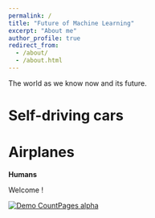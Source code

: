 ```yaml
---
permalink: /
title: "Future of Machine Learning"
excerpt: "About me"
author_profile: true
redirect_from: 
  - /about/
  - /about.html
---
```


The world as we know now and its future.

Self-driving cars
======

Airplanes
======

**Humans**

Welcome !


[![Demo CountPages alpha](https://media0.giphy.com/media/kgZfaOsDLCqTlWthCW/giphy.gif)](https://youtu.be/ZbtOGhaG1P8)

